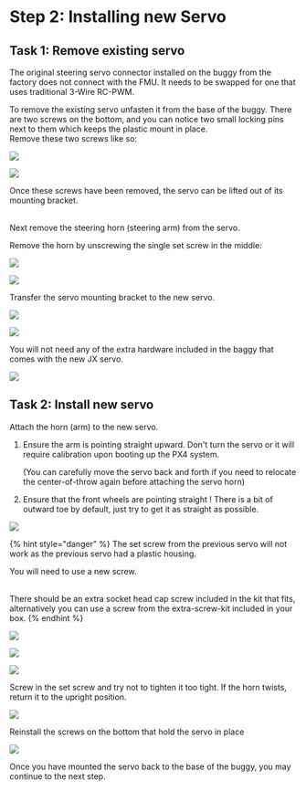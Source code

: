 # Step 2: Installing new Servo

## Task 1: Remove existing servo

The original steering servo connector installed on the buggy from the factory does not connect with the FMU. It needs to be swapped for one that uses traditional 3-Wire RC-PWM.&#x20;

To remove the existing servo unfasten it from the base of the buggy. There are two screws on the bottom, and you can notice two small locking pins next to them which keeps the plastic mount in place. \
Remove these two screws like so:

![](../../.gitbook/assets/IMG\_5913.JPEG)

![](../../.gitbook/assets/IMG\_5915.JPEG)

Once these screws have been removed,  the servo can be lifted out of its mounting bracket.&#x20;

\
Next remove the steering horn (steering arm) from the servo.&#x20;

Remove the horn by unscrewing the single set screw in the middle:

![](../../.gitbook/assets/IMG\_5917.JPEG)

![](../../.gitbook/assets/IMG\_5918.JPEG)

Transfer the servo mounting bracket to the new servo.

![](../../.gitbook/assets/IMG\_5920.JPEG)

![](../../.gitbook/assets/IMG\_5921.JPEG)

You will not need any of the extra hardware included in the baggy that comes with the new JX servo.

![](../../.gitbook/assets/IMG\_5922.JPEG)

## Task 2: Install new servo

Attach the horn (arm) to the new servo.&#x20;

1.  Ensure the arm is pointing straight upward. Don't turn the servo or it will require calibration upon booting up the PX4 system.

    (You can carefully move the servo back and forth if you need to relocate the center-of-throw again before attaching the servo horn)
2. Ensure that the front wheels are pointing straight ! There is a bit of outward toe by default, just try to get it as straight as possible.

![](../../.gitbook/assets/IMG\_5924.JPEG)

{% hint style="danger" %}
The set screw from the previous servo will not work as the previous servo had a plastic housing.&#x20;

You will need to use a new screw.

\
There should be an extra socket head cap screw included in the kit that fits, alternatively you can use a screw from the extra-screw-kit included in your box.&#x20;
{% endhint %}

![](../../.gitbook/assets/IMG\_5925.JPEG)

![](../../.gitbook/assets/IMG\_5926.JPEG)

![](../../.gitbook/assets/IMG\_5927.JPEG)

Screw in the set screw and try not to tighten it too tight. If the horn twists, return it to the upright position.

![](../../.gitbook/assets/IMG\_5928.JPEG)

Reinstall the screws on the bottom that hold the servo in place

![](../../.gitbook/assets/IMG\_5929.JPEG)

Once you have mounted the servo back to the base of the buggy, you may continue to the next step.
